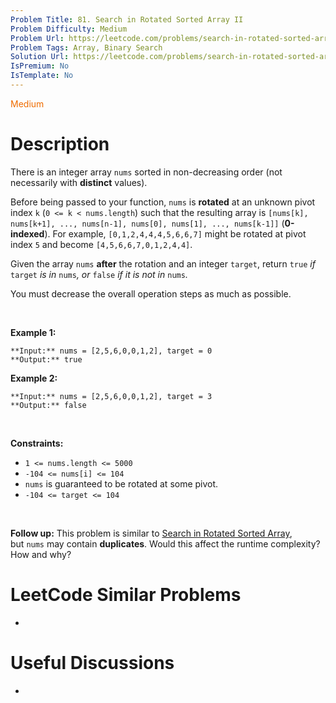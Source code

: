 ```yaml
---
Problem Title: 81. Search in Rotated Sorted Array II
Problem Difficulty: Medium
Problem Url: https://leetcode.com/problems/search-in-rotated-sorted-array-ii/
Problem Tags: Array, Binary Search
Solution Url: https://leetcode.com/problems/search-in-rotated-sorted-array-ii/solution/
IsPremium: No
IsTemplate: No
---
```


<span style="color: rgb(239, 108, 0);">Medium</span>

# Description

There is an integer array `nums` sorted in non-decreasing order (not necessarily with **distinct** values).


Before being passed to your function, `nums` is **rotated** at an unknown pivot index `k` (`0 <= k < nums.length`) such that the resulting array is `[nums[k], nums[k+1], ..., nums[n-1], nums[0], nums[1], ..., nums[k-1]]` (**0-indexed**). For example, `[0,1,2,4,4,4,5,6,6,7]` might be rotated at pivot index `5` and become `[4,5,6,6,7,0,1,2,4,4]`.


Given the array `nums` **after** the rotation and an integer `target`, return `true` *if* `target` *is in* `nums`*, or* `false` *if it is not in* `nums`*.*


You must decrease the overall operation steps as much as possible.


 


**Example 1:**



```
**Input:** nums = [2,5,6,0,0,1,2], target = 0
**Output:** true

```
**Example 2:**



```
**Input:** nums = [2,5,6,0,0,1,2], target = 3
**Output:** false

```

 


**Constraints:**


* `1 <= nums.length <= 5000`
* `-104 <= nums[i] <= 104`
* `nums` is guaranteed to be rotated at some pivot.
* `-104 <= target <= 104`


 


**Follow up:** This problem is similar to [Search in Rotated Sorted Array](/problems/search-in-rotated-sorted-array/description/), but `nums` may contain **duplicates**. Would this affect the runtime complexity? How and why?




# LeetCode Similar Problems

- []()

# Useful Discussions

- []()

